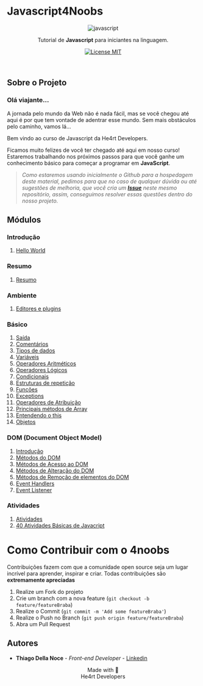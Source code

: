 # Javascript4Noobs

<p align="center">
  <img src="./assets/javascript.png" alt="javascript">

  <p align="center">Tutorial de <strong>Javascript</strong> para iniciantes na linguagem.</p>
  <p align="center">
    <a href="https://opensource.org/licenses/MIT">
      <img src="https://img.shields.io/github/license/ThiagoDellaNoce/javascript4noobs" alt="License MIT">
    </a>
  </p>
  <br>
</p>

## Sobre o Projeto

### Olá viajante...

A jornada pelo mundo da Web não é nada fácil, mas se você chegou até aqui é por que tem vontade de adentrar esse mundo. Sem mais obstáculos pelo caminho, vamos lá...

Bem vindo ao curso de Javascript da He4rt Developers.

Ficamos muito felizes de você ter chegado até aqui em nosso curso! Estaremos trabalhando nos próximos passos para que você ganhe um conhecimento básico para começar a programar em **JavaScript**.

> _Como estaremos usando inicialmente o Github para a hospedagem deste material, pedimos para que no caso de qualquer dúvida ou até sugestões de melhoria, que você cria um [**Issue**](https://github.com/ThiagoDellaNoce/javascript4noobs/issues) neste mesmo repositório, assim, conseguimos resolver essas questões dentro do nosso projeto._

## Módulos

### Introdução

1. [Hello World](/1_Introducao/1_Hello-World.md)

### Resumo

1. [Resumo](/2_Resumo/1_Resumo.md)

### Ambiente

1. [Editores e plugins](/3_Ambiente/1_Editores-e-plugins.md)

### Básico

1. [Saída](/4_Basico/1_Saida.md)
2. [Comentários](/4_Basico/2_Comentarios.md)
3. [Tipos de dados](/4_Basico/3_Tipos-de-dados.md)
4. [Variáveis](/4_Basico/4_Variaveis.md)
5. [Operadores Aritméticos](/4_Basico/5_Operadores-Aritmeticos.md)
6. [Operadores Lógicos](/4_Basico/6_Operadores-Logicos.md)
7. [Condicionais](/4_Basico/7_Condicionais.md)
8. [Estruturas de repetição](/4_Basico/8_Estruturas-de-repeticao.md)
9. [Funções](/4_Basico/9_Funcoes.md)
10. [Exceptions](/4_Basico/10_Exceptions.md)
11. [Operadores de Atribuição](/4_Basico/11_Operadores_de_Atribuicao.md)
12. [Principais métodos de Array](/4_Basico/12_PrincipaisMetodosArray.md)
13. [Entendendo o this](/4_Basico/13_Entendendo_o_this.md)
14. [Objetos](/4_Basico/14_Objetos.md)

### DOM (Document Object Model)

1. [Introdução](/5_DOM-DocumentObjectModel/1_Introducao.md)
2. [Métodos do DOM](/5_DOM-DocumentObjectModel/2_Metodos-DOM.md)
3. [Métodos de Acesso ao DOM](/5_DOM-DocumentObjectModel/3_Acessando-Elementos.md)
4. [Métodos de Alteração do DOM](/5_DOM-DocumentObjectModel/4_Alterando-Elementos.md)
5. [Métodos de Remoção de elementos do DOM](/5_DOM-DocumentObjectModel/5_Removendo-Elementos.md)
6. [Event Handlers](/5_DOM-DocumentObjectModel/6_Event-Handlers.md)
7. [Event Listener](/5_DOM-DocumentObjectModel/7_Event-Listener.md)

### Atividades
1. [Atividades](/6_Atividades/Atividades.txt)
2. [40 Atividades Básicas de Javacript](https://github.com/gabrieldarezzo/helpjs-ravi)

# Como Contribuir com o 4noobs

Contribuições fazem com que a comunidade open source seja um lugar incrível para aprender, inspirar e criar. Todas contribuições
são **extremamente apreciadas**

1. Realize um Fork do projeto
2. Crie um branch com a nova feature (`git checkout -b feature/featureBraba`)
3. Realize o Commit (`git commit -m 'Add some featureBraba'`)
4. Realize o Push no Branch (`git push origin feature/featureBraba`)
5. Abra um Pull Request

## Autores

- **Thiago Della Noce** - _Front-end Developer_ - [Linkedin](https://www.linkedin.com/in/thiagodellanoce/)

<p align="center">Made with 💜<br>He4rt Developers</p>
